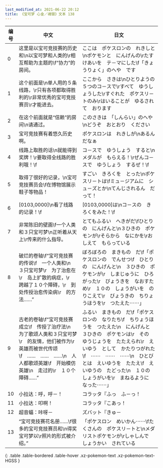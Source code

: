 ```yaml
---
last_modified_at: 2021-06-22 20:12
title: 《宝可梦 心金／魂银》文本 138
---
```

| 编号 | 中文 | 日文 |
| ---- | ---- | ---- |
| 0 | 这里是以宝可竞技赛的历史和\n以宝可梦和人类的\r相互帮助为主题的\f“协力”的房间。 | ここは　ポケスロンの　れきしと\nポケモンと　にんげんの\rたすけあいを　テ－マにした\f「きょうりょく」のへや　です |
| 1 | 这个前面是\n单人用的５条线路，\r只有各项都取得胜利的\r非常优秀的宝可竞技赛员\r才能进去。 | ここから　さきは\nひとりようの　５つのコ－スで\rすべて　ゆうしょうした\rすぐれた　ポケスリ－トのみ\rはいることが　ゆるされて　おります |
| 2 | 在这个前面就是“信赖”的房间\n请通过。 | このさきは　「しんらい」のへや\nどうぞ　おとおり　ください |
| 3 | 宝可竞技赛有着悠久历史啊。 | ポケスロンは　れきしが\nあるんだなぁ |
| 4 | 线路上取胜的话\n就能得到奖牌！\r要取得全线路的胜利哦！\f | コ－スで　ゆうしょう　すると\nメダルが　もらえる！\rぜんコ－スで　ゆうしょう　するぜ！\f |
| 5 | 取得了很好的记录，\n宝可竞技赛员会\f在博物馆展示鞋子等物品！ | すごい　きろくを　とった\nポケスリ－トは\fミュ－ジアムに　シュ－ズとか\nてんじされるん　だって！ |
| 6 | [0103,0000]\n看了线路的记录！\f | [0103,0000]は\nコ－スの　きろくをみた！\f |
| 7 | 非常陈旧的壁画\f一个人类和３只宝可梦\n正听着从天上\r传来的什么指导。 | とてもふるい　へきがだ\fひとりの　にんげんと\n３ひきの　ポケモンが\rそらから　なにかを\rおしえて　もらっている |
| 8 | 破烂的卷轴\f“宝可竞技赛的传说\f　一个人类和\n　３只宝可梦\r　为了治愈在\r　岛上扩散的病症，\r　跨越了１０个障碍，\r　到处传授治愈传染病\r　的方法……” | ぼろぼろの　まきもの　だ\f「ポケスロンの　でんせつ\f　ひとりの　にんげんと\n　３ひきの　ポケモンが\r　しまじゅうに　ひろがった\r　びょうきを　なおすため\r　１０の　しょうがいを　のりこえて\r　びょうきの　ちりょうほうを\r　つたえた⋯⋯」 |
| 9 | 古老的卷轴\f“宝可竞技赛成立\f　传授了治疗法\n　为了歌颂人类和３只宝可梦\r　的友情，他们被作为\r　英雄而被世代传颂\f　……　……　……\n　人人都歌颂英雄\f　开始模仿英雄\n　走过的\r　１０个障碍……” | ふるい　まきもの　だ\f「ポケスロンの　なりたち\f　ちりょうほうを　つたえた\n　にんげんと　３ひきの　ポケモンは\r　その　ゆうじょうを　たたえられ\r　えいゆう　として　かたりつがれた\f　⋯⋯　⋯⋯　⋯⋯\n　ひとびとは　えいゆうを　たたえ\f　えいゆうの　たどった\n　１０の　しょうがいを\r　まねるように　なった⋯⋯」 |
| 10 | 小拉达：呼，呼－！ | コラッタ『ふっ　ふ－っ！ |
| 11 | 小拉达：叩啊！ | コラッタ『こあっ！ |
| 12 | 超音蝠：咔呀－ | ズバット『きゅ－ |
| 13 | “宝可竞技赛花名册……\f很多的宝可竞技赛员和\n得奖宝可梦以\r照片的形式被介绍。” | 「ポケスロン　めいかん⋯⋯\fたくさんの　ポケスリ－トと\nメダリストポケモンが\rしゃしんで　しょうかい　されている |
{: .table .table-bordered .table-hover .xz-pokemon-text .xz-pokemon-text-HGSS }